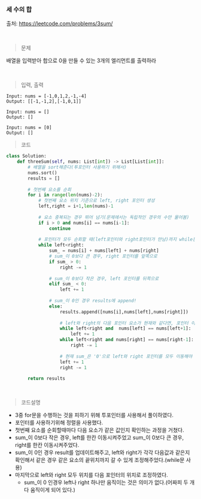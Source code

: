 ### 세 수의 합

출처: https://leetcode.com/problems/3sum/

​     



> 문제

배열을 입력받아 합으로 0을 만들 수 있는 3개의 엘리먼트를 출력하라

​       

> 입력, 출력

```
Input: nums = [-1,0,1,2,-1,-4]
Output: [[-1,-1,2],[-1,0,1]]
```

```
Input: nums = []
Output: []
```

```
Input: nums = [0]
Output: []
```

   

> 코드

```python
class Solution:
    def threeSum(self, nums: List[int]) -> List[List[int]]:
        # 배열을 sort해준다(투포인터 사용하기 위해서)
        nums.sort()
        results = []
        
        # 첫번째 요소를 순회
        for i in range(len(nums)-2):
            # 첫번째 요소 위치 기준으로 left, right 포인터 생성
            left,right = i+1,len(nums)-1
            
            # 요소 중복되는 경우 뛰어 넘기(문제에서는 독립적인 경우의 수만 물어봄)
            if i > 0 and nums[i] == nums[i-1]:
                continue
                
            # 포인터가 모두 순회할 때(left포인터와 right포인터가 만남)까지 while문 실행
            while left<right:
                sum_ = nums[i] + nums[left] + nums[right]
                # sum_이 0보다 큰 경우, right 포인터를 앞쪽으로 
                if sum_ > 0:
                    right -= 1
                    
                # sum_이 0보다 작은 경우, left 포인터를 뒤쪽으로
                elif sum_ < 0:
                    left += 1 
                
                # sum_이 0인 경우 results에 append!
                else:
                    results.append([nums[i],nums[left],nums[right]])
                    
                    # left와 right의 다음 포인터 요소가 현재와 같다면, 포인터 이동
                    while left<right and  nums[left] == nums[left+1]:
                        left += 1
                    while left<right and nums[right] == nums[right-1]:
                        right -= 1
                        
					# 현재 sum_은 '0'으로 left와 right 포인터를 모두 이동해야 한다.
                    left += 1
                    right -= 1
                    
        return results
```

​    

> 코드설명

* 3중 for문을 수행하는 것을 피하기 위해 투포인터를 사용해서 풀이하였다. 
* 포인터를 사용하기위해 정렬을 사용했다.
* 첫번째 요소를 순회할때마다 다음 요소가 같은 값인지 확인하는 과정을 거쳤다.
* sum\_이 0보다 작은 경우, left를 한칸 이동시켜주었고 sum\_이 0보다 큰 경우, right를 한칸 이동시켜주었다.
* sum_이 0인 경우 result를 업데이트해주고, left와 right가 각각 다음값과 같은지 확인해서 같은 경우 같은 요소의 끝위치까지 갈 수 있게 조정해주었다.(while문 사용)
* 마지막으로 left와 right 모두 위치를 다음 포인터의 위치로 조정하였다.
  * sum_이 0 인경우 left나 right 하나만 움직이는 것은 의미가 없다.(어짜피 두 개 다 움직이게 되어 있다.)